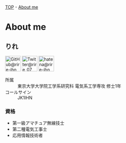 [TOP](/) - [About me](/about)

# About me

## りれ

<a href="https://github.com/rire-ihn"><img width="50" src="/assets/icons/github.png" alt="GitHub@rire-ihn" title="GitHub@rire-ihn"/></a>
<a href="https://twitter.com/rire_07"><img width="50" src="/assets/icons/twitter.png" alt="Twitter@rire_07" title="Twitter@rire_07"/></a>
<a href="https://rire-ihn.hatenablog.com/"><img width="50" src="/assets/icons/hatena.svg" alt="hatena@rire-ihn" title="hatena@rire-ihn"/></a>

<dl>
  <dt>所属</dt><dd>東京大学大学院工学系研究科 電気系工学専攻 修士1年</dd>
  <dt>コールサイン</dt><dd>JK1IHN</dd>
</dl>

### 資格

- 第一級アマチュア無線技士
- 第二種電気工事士
- 応用情報技術者
